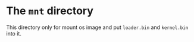 # The `mnt` directory

This directory only for mount os image and put `loader.bin` and `kernel.bin` into it.  